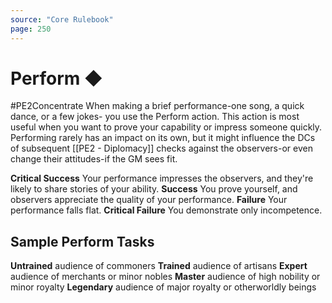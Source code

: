 ```yaml
---
source: "Core Rulebook"
page: 250
---
```


# Perform ◆
#PE2Concentrate 
When making a brief performance-one song, a quick dance, or a few jokes- you use the Perform action. This action is most useful when you want to prove your capability or impress someone quickly. Performing rarely has an impact on its own, but it might influence the DCs of subsequent [[PE2 - Diplomacy]] checks against the observers-or even change their attitudes-if the GM sees fit.

**Critical Success** Your performance impresses the observers, and they're likely to share stories of your ability.
**Success** You prove yourself, and observers appreciate the quality of your performance.
**Failure** Your performance falls flat.
**Critical Failure** You demonstrate only incompetence.

## Sample Perform Tasks
**Untrained** audience of commoners
**Trained** audience of artisans
**Expert** audience of merchants or minor nobles
**Master** audience of high nobility or minor royalty
**Legendary** audience of major royalty or otherworldly beings